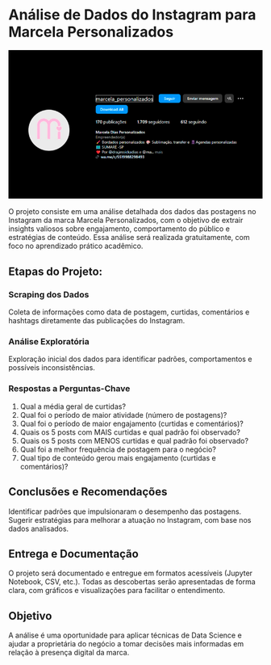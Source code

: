 # Análise de Dados do Instagram para Marcela Personalizados

![Image Inicial](/capa.png)

O projeto consiste em uma análise detalhada dos dados das postagens no Instagram da marca Marcela Personalizados, com o objetivo de extrair insights valiosos sobre engajamento, comportamento do público e estratégias de conteúdo. Essa análise será realizada gratuitamente, com foco no aprendizado prático acadêmico.

## Etapas do Projeto:
### Scraping dos Dados
Coleta de informações como data de postagem, curtidas, comentários e hashtags diretamente das publicações do Instagram.

### Análise Exploratória
Exploração inicial dos dados para identificar padrões, comportamentos e possíveis inconsistências.

### Respostas a Perguntas-Chave
1. Qual a média geral de curtidas?
2. Qual foi o período de maior atividade (número de postagens)?
3. Qual foi o período de maior engajamento (curtidas e comentários)?
4. Quais os 5 posts com MAIS curtidas e qual padrão foi observado?
5. Quais os 5 posts com MENOS curtidas e qual padrão foi observado?
6. Qual foi a melhor frequência de postagem para o negócio?
7. Qual tipo de conteúdo gerou mais engajamento (curtidas e comentários)?

## Conclusões e Recomendações
Identificar padrões que impulsionaram o desempenho das postagens.
Sugerir estratégias para melhorar a atuação no Instagram, com base nos dados analisados.

## Entrega e Documentação
O projeto será documentado e entregue em formatos acessíveis (Jupyter Notebook, CSV, etc.).
Todas as descobertas serão apresentadas de forma clara, com gráficos e visualizações para facilitar o entendimento.

## Objetivo
A análise é uma oportunidade para aplicar técnicas de Data Science e ajudar a proprietária do negócio a tomar decisões mais informadas em relação à presença digital da marca.
